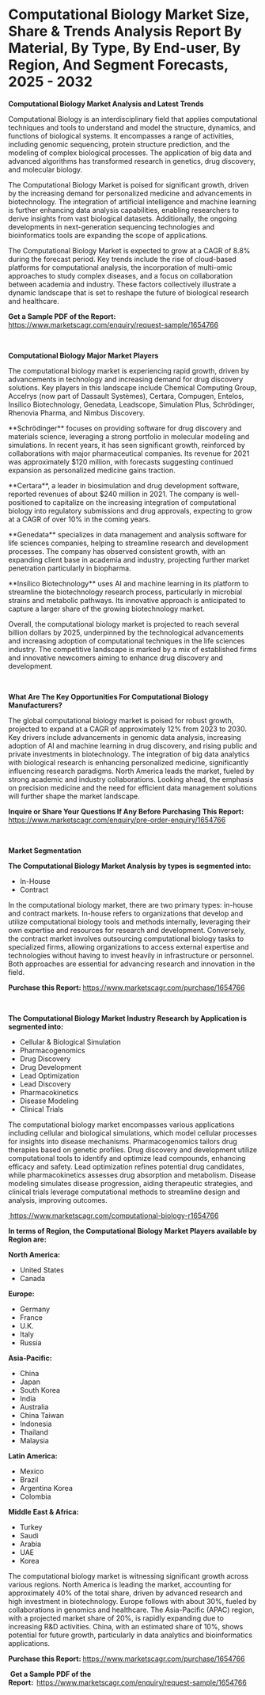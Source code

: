 <p><h1>Computational Biology Market Size, Share & Trends Analysis Report By Material, By Type, By End-user, By Region, And Segment Forecasts, 2025 - 2032</h1></p><p><strong>Computational Biology Market Analysis and Latest Trends</strong></p>
<p><p>Computational Biology is an interdisciplinary field that applies computational techniques and tools to understand and model the structure, dynamics, and functions of biological systems. It encompasses a range of activities, including genomic sequencing, protein structure prediction, and the modeling of complex biological processes. The application of big data and advanced algorithms has transformed research in genetics, drug discovery, and molecular biology.</p><p>The Computational Biology Market is poised for significant growth, driven by the increasing demand for personalized medicine and advancements in biotechnology. The integration of artificial intelligence and machine learning is further enhancing data analysis capabilities, enabling researchers to derive insights from vast biological datasets. Additionally, the ongoing developments in next-generation sequencing technologies and bioinformatics tools are expanding the scope of applications.</p><p>The Computational Biology Market is expected to grow at a CAGR of 8.8% during the forecast period. Key trends include the rise of cloud-based platforms for computational analysis, the incorporation of multi-omic approaches to study complex diseases, and a focus on collaboration between academia and industry. These factors collectively illustrate a dynamic landscape that is set to reshape the future of biological research and healthcare.</p></p>
<p><strong>Get a Sample PDF of the Report:&nbsp;</strong> <a href="https://www.marketscagr.com/enquiry/request-sample/1654766?utm_campaign=3557&utm_medium=2&utm_source=Github&utm_content=ia&utm_term=16042025&utm_id=computational-biology">https://www.marketscagr.com/enquiry/request-sample/1654766</a></p>
<p>&nbsp;</p>
<p><strong>Computational Biology Major Market Players</strong></p>
<p><p>The computational biology market is experiencing rapid growth, driven by advancements in technology and increasing demand for drug discovery solutions. Key players in this landscape include Chemical Computing Group, Accelrys (now part of Dassault Systèmes), Certara, Compugen, Entelos, Insilico Biotechnology, Genedata, Leadscope, Simulation Plus, Schrödinger, Rhenovia Pharma, and Nimbus Discovery.</p><p>**Schrödinger** focuses on providing software for drug discovery and materials science, leveraging a strong portfolio in molecular modeling and simulations. In recent years, it has seen significant growth, reinforced by collaborations with major pharmaceutical companies. Its revenue for 2021 was approximately $120 million, with forecasts suggesting continued expansion as personalized medicine gains traction.</p><p>**Certara**, a leader in biosimulation and drug development software, reported revenues of about $240 million in 2021. The company is well-positioned to capitalize on the increasing integration of computational biology into regulatory submissions and drug approvals, expecting to grow at a CAGR of over 10% in the coming years.</p><p>**Genedata** specializes in data management and analysis software for life sciences companies, helping to streamline research and development processes. The company has observed consistent growth, with an expanding client base in academia and industry, projecting further market penetration particularly in biopharma.</p><p>**Insilico Biotechnology** uses AI and machine learning in its platform to streamline the biotechnology research process, particularly in microbial strains and metabolic pathways. Its innovative approach is anticipated to capture a larger share of the growing biotechnology market.</p><p>Overall, the computational biology market is projected to reach several billion dollars by 2025, underpinned by the technological advancements and increasing adoption of computational techniques in the life sciences industry. The competitive landscape is marked by a mix of established firms and innovative newcomers aiming to enhance drug discovery and development.</p></p>
<p>&nbsp;</p>
<p><strong>What Are The Key Opportunities For Computational Biology Manufacturers?</strong></p>
<p><p>The global computational biology market is poised for robust growth, projected to expand at a CAGR of approximately 12% from 2023 to 2030. Key drivers include advancements in genomic data analysis, increasing adoption of AI and machine learning in drug discovery, and rising public and private investments in biotechnology. The integration of big data analytics with biological research is enhancing personalized medicine, significantly influencing research paradigms. North America leads the market, fueled by strong academic and industry collaborations. Looking ahead, the emphasis on precision medicine and the need for efficient data management solutions will further shape the market landscape.</p></p>
<p><strong>Inquire or Share Your Questions If Any Before Purchasing This Report:</strong> <a href="https://www.marketscagr.com/enquiry/pre-order-enquiry/1654766?utm_campaign=3557&utm_medium=2&utm_source=Github&utm_content=ia&utm_term=16042025&utm_id=computational-biology">https://www.marketscagr.com/enquiry/pre-order-enquiry/1654766</a></p>
<p>&nbsp;</p>
<p><strong>Market Segmentation</strong></p>
<p><strong>The Computational Biology Market Analysis by types is segmented into:</strong></p>
<p><ul><li>In-House</li><li>Contract</li></ul></p>
<p><p>In the computational biology market, there are two primary types: in-house and contract markets. In-house refers to organizations that develop and utilize computational biology tools and methods internally, leveraging their own expertise and resources for research and development. Conversely, the contract market involves outsourcing computational biology tasks to specialized firms, allowing organizations to access external expertise and technologies without having to invest heavily in infrastructure or personnel. Both approaches are essential for advancing research and innovation in the field.</p></p>
<p><strong>Purchase this Report:&nbsp;</strong><a href="https://www.marketscagr.com/purchase/1654766?utm_campaign=3557&utm_medium=2&utm_source=Github&utm_content=ia&utm_term=16042025&utm_id=computational-biology">https://www.marketscagr.com/purchase/1654766</a></p>
<p>&nbsp;</p>
<p><strong>The Computational Biology Market Industry Research by Application is segmented into:</strong></p>
<p><ul><li>Cellular & Biological Simulation</li><li>Pharmacogenomics</li><li>Drug Discovery</li><li>Drug Development</li><li>Lead Optimization</li><li>Lead Discovery</li><li>Pharmacokinetics</li><li>Disease Modeling</li><li>Clinical Trials</li></ul></p>
<p><p>The computational biology market encompasses various applications including cellular and biological simulations, which model cellular processes for insights into disease mechanisms. Pharmacogenomics tailors drug therapies based on genetic profiles. Drug discovery and development utilize computational tools to identify and optimize lead compounds, enhancing efficacy and safety. Lead optimization refines potential drug candidates, while pharmacokinetics assesses drug absorption and metabolism. Disease modeling simulates disease progression, aiding therapeutic strategies, and clinical trials leverage computational methods to streamline design and analysis, improving outcomes.</p></p>
<p><a href="https://www.marketscagr.com/computational-biology-r1654766?utm_campaign=3557&utm_medium=2&utm_source=Github&utm_content=ia&utm_term=16042025&utm_id=computational-biology">&nbsp;https://www.marketscagr.com/computational-biology-r1654766</a></p>
<p><strong>In terms of Region, the Computational Biology Market Players available by Region are:</strong></p>
<p>
    <p> <strong> North America: </strong>
        <ul>
            <li>United States</li>
            <li>Canada</li>
        </ul>
        </p> 
    <p> <strong> Europe: </strong>
        <ul>
            <li>Germany</li>
            <li>France</li>
            <li>U.K.</li>
            <li>Italy</li>
            <li>Russia</li>
        </ul>
        </p> 
    <p> <strong> Asia-Pacific: </strong>
        <ul>
            <li>China</li>
            <li>Japan</li>
            <li>South Korea</li>
            <li>India</li>
            <li>Australia</li>
            <li>China Taiwan</li>
            <li>Indonesia</li>
            <li>Thailand</li>
            <li>Malaysia</li>
        </ul>
        </p> 
    <p> <strong> Latin America: </strong>
        <ul>
            <li>Mexico</li>
            <li>Brazil</li>
            <li>Argentina Korea</li>
            <li>Colombia</li>
        </ul>
        </p> 
    <p> <strong> Middle East & Africa: </strong>
        <ul>
            <li>Turkey</li>
            <li>Saudi</li>
            <li>Arabia</li>
            <li>UAE</li>
            <li>Korea</li>
        </ul>
    </p>
    </p>
<p><p>The computational biology market is witnessing significant growth across various regions. North America is leading the market, accounting for approximately 40% of the total share, driven by advanced research and high investment in biotechnology. Europe follows with about 30%, fueled by collaborations in genomics and healthcare. The Asia-Pacific (APAC) region, with a projected market share of 20%, is rapidly expanding due to increasing R&D activities. China, with an estimated share of 10%, shows potential for future growth, particularly in data analytics and bioinformatics applications.</p></p>
<p><strong>Purchase this Report: </strong><a href="https://www.marketscagr.com/purchase/1654766?utm_campaign=3557&utm_medium=2&utm_source=Github&utm_content=ia&utm_term=16042025&utm_id=computational-biology">https://www.marketscagr.com/purchase/1654766</a></p>
<p>&nbsp;<strong>Get a Sample PDF of the Report:&nbsp;&nbsp;</strong><a href="https://www.marketscagr.com/enquiry/request-sample/1654766?utm_campaign=3557&utm_medium=2&utm_source=Github&utm_content=ia&utm_term=16042025&utm_id=computational-biology">https://www.marketscagr.com/enquiry/request-sample/1654766</a></p>
<p><strong></strong></p>
<p><p></p><p></p><p></p></p>